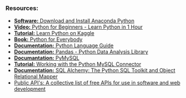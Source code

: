 ### Resources:
- <a href="https://www.anaconda.com/"><b>Software:</b> Download and Install Anaconda Python</a>
- <a href="https://www.youtube.com/watch?v=kqtD5dpn9C8"><b>Video:</b> Python for Beginners - Learn Python in 1 Hour</a>
- <a href="https://www.kaggle.com/learn/python"><b>Tutorial:</b> Learn Python on Kaggle</a>
- <a href="https://books.trinket.io/pfe/"><b>Book:</b> Python for Everybody</a>
- <a href="https://www.python.org/"><b>Documentation:</b> Python Language Guide</a>
- <a href="https://pandas.pydata.org/docs/"><b>Documentation:</b> Pandas - Python Data Analysis Library</a>
- <a href="https://pypi.org/project/PyMySQL/"><b>Documantation:</b> PyMySQL</a>
- <a href="https://www.geeksforgeeks.org/python-mysql/"><b>Tutorial:</b> Working with the Python MySQL Connector</a>
- <a href="https://www.sqlalchemy.org/"><b>Documentation:</b> SQL Alchemy: The Python SQL Toolkit and Object Relational Mapper</a>
- <a href="https://github.com/public-apis/public-apis#open-data">Public API's: A collective list of free APIs for use in software and web development</a>
